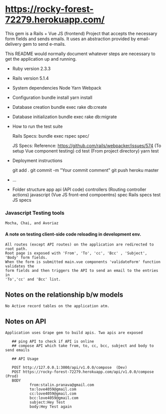 # https://rocky-forest-72279.herokuapp.com/

This gem is a Rails + Vue JS (frontend) Project that accepts the necessary form fields and sends emails. 
It uses an abstraction provided by email-delivery gem to send e-mails.

This README would normally document whatever steps are necessary to get the application up and running. 

* Ruby version
    2.3.3

* Rails version
    5.1.4

* System dependencies
    Node
    Yarn
    Webpack

* Configuration
    bundle install
    yarn install

* Database creation
    bundle exec rake db:create
    
* Database initialization
    bundle exec rake db:migrate

* How to run the test suite

    Rails Specs:
    bundle exec rspec spec/
    
    JS Specs:
    Reference: https://github.com/rails/webpacker/issues/574 (To setup Vue component testing)
    cd test (From project directory)
    yarn test


* Deployment instructions

    git add .
    git commit -m "Your commit comment"
    git push heroku master

* ...

* Folder structure
    app
      api (API code)
      controllers (Routing controller actions)
      javascript (Vue JS front-end compoentns)
    spec
      Rails specs
    test
      JS specs

### Javascript Testing tools

    Mocha, Chai, and Avoriaz
    

#### A note on testing client-side code reloading in development env.

    All routes (except API routes) on the application are redirected to root path.
    Root page is exposed with 'From', 'To', 'cc', 'Bcc' , 'Subject', 'Body' form fields.
    When the form is submitted main.vue components 'validateForm' function validates the
    form fields and then triggers the API to send an email to the entries in
    'To','cc' and 'Bcc' list.



## Notes on the relationship b/w models

    No Active record tables on the application atm.

## Notes on API
    
    Application uses Grape gem to build apis. Two apis are exposed 
       
       ## ping API to check if API is online
       ## compose API which take from, to, cc, bcc, subject and body to send emails
       
       ## API Usage
       
       POST http://127.0.0.1:3000/api/v1.0.0/compose  (Dev)
       POST https://rocky-forest-72279.herokuapp.com/api/v1.0.0/compose (Prod)
       BODY
               from:stalin.pranava@gmail.com
               to:love4059@gmail.com
               cc:love4059@gmail.com
               bcc:love4059@gmail.com
               subject:Hey Test
               body:Hey Test again
       